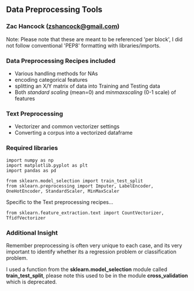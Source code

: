 ## Data Preprocessing Tools
### Zac Hancock (zshancock@gmail.com)

Note: Please note that these are meant to be referenced 'per block', I did not follow conventional 'PEP8' formatting with libraries/imports.

### Data Preprocessing Recipes included

* Various handling methods for NAs
* encoding categorical features
* splitting an X/Y matrix of data into Training and Testing data
* Both *standard scaling* (mean=0) and *minmaxscaling* (0-1 scale) of features

### Text Preprocessing

* Vectorizer and common vectorizer settings
* Converting a corpus into a vectorized dataframe

### Required libraries

```
import numpy as np
import matplotlib.pyplot as plt
import pandas as pd

from sklearn.model_selection import train_test_split
from sklearn.preprocessing import Imputer, LabelEncoder, OneHotEncoder, StandardScaler, MinMaxScaler
```

Specific to the Text preprocessing recipes...

```
from sklearn.feature_extraction.text import CountVectorizer, TfidfVectorizer
```


### Additional Insight

Remember preprocessing is often very unique to each case, and its very important to identify whether its a regression problem or classification problem. 

I used a function from the **sklearn.model_selection** module called **train_test_split**, please note this used to be in the module **cross_validation** which is deprecated. 
